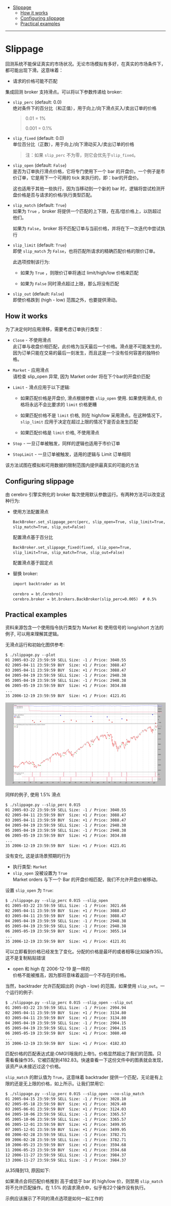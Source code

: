 - [Slippage](#slippage)
  - [How it works](#how-it-works)
  - [Configuring slippage](#configuring-slippage)
  - [Practical examples](#practical-examples)

---------------------------------------------------------
# Slippage

回测系统不能保证真实的市场状况。无论市场模拟有多好，在真实的市场条件下，都可能出现下滑。这意味着：

* 请求的价格可能不匹配

集成回测 broker 支持滑点。可以将以下参数传递给 broker:

* `slip_perc` (default: 0.0)    
    绝对条件下的百分比（和正值），用于向上/向下滑点买入/卖出订单的价格
    > 0.01 = 1%
    >
    > 0.001 = 0.1%

* `slip_fixed` (default: 0.0)   
    单位百分比（正数），用于向上/向下滑动买入/卖出订单的价格
    > 注：如果 `slip_perc` 不为零，则它会优先于`slip_fixed`。

* `slip_open` (default: `False`)    
    是否为订单执行滑点价格，它将专门使用下一个 bar 的开盘价。一个例子是市价订单，它是用下一个可用的 tick 来执行的，即：bar的开盘价。

    这也适用于其他一些执行，因为当移动到一个新的 bar 时，逻辑将尝试检测开盘价格是否与请求的价格/执行类型匹配。

* `slip_match` (default: `True`)    
    如果为 `True` ，broker 将提供一个匹配的上下限，在高/低价格上，以防超过他们。

    如果为 `False`，broker 将不匹配订单与当前价格，并将在下一次迭代中尝试执行


* `slip_limit` (default: `True`)    
    即使 `slip_match` 为 `False`，也将匹配所请求的精确匹配价格的限价订单。

    此选项控制该行为:
    * 如果为 `True` ，则限价订单将通过 limit/high/low 价格来匹配

    * 如果为 `False` 同时滑点超过上限，那么将没有匹配

* `slip_out` (default: `False`)     
    即使价格跌到 (high - low) 范围之外，也要提供滑动。

## How it works

为了决定何时应用滑移，需要考虑订单执行类型：

* `Close` - 不使用滑点  
    此订单与收盘价相匹配，此价格为当天最后一个价格。滑点是不可能发生的，因为订单只能在交易的最后一刻发生，而且这是一个没有任何容差的独特价格。

* `Market` - 应用滑点   
    请检查 slip_open 异常, 因为 Market order 将在下个bar的开盘价匹配

* `Limit` - 滑点应用于以下逻辑:
    * 如果匹配价格是开盘价, 滑点根据参数 `slip_open` 使用. 如果使用滑点, 价格将永远不会比要求的 `limit` 价格更糟
    
    * 如果匹配价格不是 `limit` 价格, 则在 high/low 采用滑点。在这种情况下，`slip_limit` 应用于决定在超过上限的情况下是否会发生匹配

    * 如果匹配价格是 `limit` 价格, 不使用滑点

* `Stop` - 一旦订单被触发，同样的逻辑也适用于市价订单

* `StopLimit` - 一旦订单被触发，适用的逻辑与 Limit 订单相同

该方法试图在模拟和可用数据的限制范围内提供最真实的可能的方法

## Configuring slippage

由 cerebro 引擎实例化的 broker 每次使用默认参数运行。有两种方法可以改变这种行为:

* 使用方法配置滑点
    ```
    BackBroker.set_slippage_perc(perc, slip_open=True, slip_limit=True, slip_match=True, slip_out=False)
    ```
    配置滑点基于百分比

    ```
    BackBroker.set_slippage_fixed(fixed, slip_open=True, slip_limit=True, slip_match=True, slip_out=False)
    ```
    配置滑点基于固定点

* 替换 broker:
    ```
    import backtrader as bt

    cerebro = bt.Cerebro()
    cerebro.broker = bt.brokers.BackBroker(slip_perc=0.005)  # 0.5%
    ```

## Practical examples
资料来源包含一个使用指令执行类型为 Market 和 使用信号的 long/short 方法的例子, 可以用来理解其逻辑。

无滑点运行和初始化图供参考:
```
$ ./slippage.py --plot
01 2005-03-22 23:59:59 SELL Size: -1 / Price: 3040.55
02 2005-04-11 23:59:59 BUY  Size: +1 / Price: 3088.47
03 2005-04-11 23:59:59 BUY  Size: +1 / Price: 3088.47
04 2005-04-19 23:59:59 SELL Size: -1 / Price: 2948.38
05 2005-04-19 23:59:59 SELL Size: -1 / Price: 2948.38
06 2005-05-19 23:59:59 BUY  Size: +1 / Price: 3034.88
...
35 2006-12-19 23:59:59 BUY  Size: +1 / Price: 4121.01
```

![](./no-slippage.png)

同样的例子, 使用 1.5% 滑点
```
$ ./slippage.py --slip_perc 0.015
01 2005-03-22 23:59:59 SELL Size: -1 / Price: 3040.55
02 2005-04-11 23:59:59 BUY  Size: +1 / Price: 3088.47
03 2005-04-11 23:59:59 BUY  Size: +1 / Price: 3088.47
04 2005-04-19 23:59:59 SELL Size: -1 / Price: 2948.38
05 2005-04-19 23:59:59 SELL Size: -1 / Price: 2948.38
06 2005-05-19 23:59:59 BUY  Size: +1 / Price: 3034.88
...
35 2006-12-19 23:59:59 BUY  Size: +1 / Price: 4121.01
```
没有变化, 这是该场景预期的行为
* 执行类型: `Market`
* `slip_open` 没被设置为 `True`     
    Market orders 与下一个 Bar 的开盘价相匹配，我们不允许开盘价被移动。

设置 `slip_open` 为 `True`:
```
$ ./slippage.py --slip_perc 0.015 --slip_open
01 2005-03-22 23:59:59 SELL Size: -1 / Price: 3021.66
02 2005-04-11 23:59:59 BUY  Size: +1 / Price: 3088.47
03 2005-04-11 23:59:59 BUY  Size: +1 / Price: 3088.47
04 2005-04-19 23:59:59 SELL Size: -1 / Price: 2948.38
05 2005-04-19 23:59:59 SELL Size: -1 / Price: 2948.38
06 2005-05-19 23:59:59 BUY  Size: +1 / Price: 3055.14
...
35 2006-12-19 23:59:59 BUY  Size: +1 / Price: 4121.01
```
可以立即看到价格已经发生了变化。分配的价格是最坏的或者相等(比如操作35)。这不是复制粘贴错误

* open 和 high 在 2006-12-19 是一样的   
    价格不能被推高，因为那将意味着返回一个不存在的价格。

当然，backtrader 允许匹配超出的 (high - low) 的范围，如果使用 `slip_out`。一个运行的例子:
```
$ ./slippage.py --slip_perc 0.015 --slip_open --slip_out
01 2005-03-22 23:59:59 SELL Size: -1 / Price: 2994.94
02 2005-04-11 23:59:59 BUY  Size: +1 / Price: 3134.80
03 2005-04-11 23:59:59 BUY  Size: +1 / Price: 3134.80
04 2005-04-19 23:59:59 SELL Size: -1 / Price: 2904.15
05 2005-04-19 23:59:59 SELL Size: -1 / Price: 2904.15
06 2005-05-19 23:59:59 BUY  Size: +1 / Price: 3080.40
...
35 2006-12-19 23:59:59 BUY  Size: +1 / Price: 4182.83
```
匹配价格的匹配表达式是:OMG!(哦我的上帝!)。价格显然超出了我们的范围。只需看看操作35，它被匹配到4182.83。快速查看一下这份文件中的图表就会发现，该资产从未接近过这个价格。

`slip_match` 的默认值为 `True`，这意味着 backtrader 提供一个匹配，无论是有上限的还是无上限的价格，如上所示。让我们禁用它:
```
$ ./slippage.py --slip_perc 0.015 --slip_open --no-slip_match
01 2005-04-15 23:59:59 SELL Size: -1 / Price: 3028.10
02 2005-05-18 23:59:59 BUY  Size: +1 / Price: 3029.40
03 2005-06-01 23:59:59 BUY  Size: +1 / Price: 3124.03
04 2005-10-06 23:59:59 SELL Size: -1 / Price: 3365.57
05 2005-10-06 23:59:59 SELL Size: -1 / Price: 3365.57
06 2005-12-01 23:59:59 BUY  Size: +1 / Price: 3499.95
07 2005-12-01 23:59:59 BUY  Size: +1 / Price: 3499.95
08 2006-02-28 23:59:59 SELL Size: -1 / Price: 3782.71
09 2006-02-28 23:59:59 SELL Size: -1 / Price: 3782.71
10 2006-05-23 23:59:59 BUY  Size: +1 / Price: 3594.68
11 2006-05-23 23:59:59 BUY  Size: +1 / Price: 3594.68
12 2006-11-27 23:59:59 SELL Size: -1 / Price: 3984.37
13 2006-11-27 23:59:59 SELL Size: -1 / Price: 3984.37
```

从35降到13, 原因如下:

如果滑点会将匹配价格推到 高于或低于 bar 的 high/low 价，则禁用 `slip_match` 将不允许匹配操作。在 1.5% 的请求滑点中，似乎有22个操作没有执行。

示例应该展示了不同的滑点选项是如何一起工作的